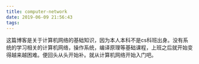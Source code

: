 ```yaml
---
title: computer-network
date: 2019-06-09 21:56:43
tags:
---
```


这篇博客是关于计算机网络的基础知识，因为本人本科不是cs科班出身。没有系统的学习相关的计算机网络，操作系统，编译原理等基础课程，上班之后就开始变得越来越困难。便回头从头开始补。就从计算机网络开始入门吧。